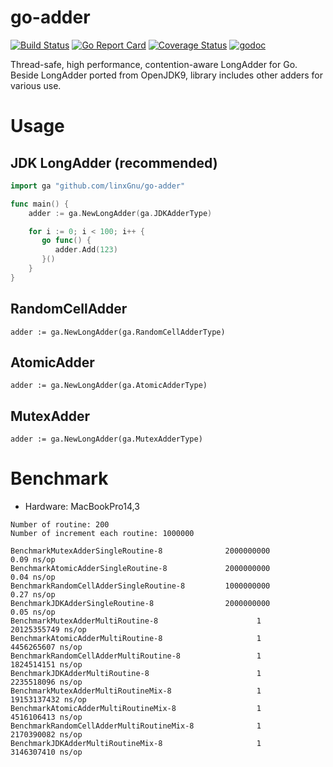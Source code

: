 # go-adder

[![Build Status](https://travis-ci.org/linxGnu/go-adder.svg?branch=master)](https://travis-ci.org/linxGnu/go-adder)
[![Go Report Card](https://goreportcard.com/badge/github.com/linxGnu/go-adder)](https://goreportcard.com/report/github.com/linxGnu/go-adder)
[![Coverage Status](https://coveralls.io/repos/github/linxGnu/go-adder/badge.svg?branch=master)](https://coveralls.io/github/linxGnu/go-adder?branch=master)
[![godoc](https://img.shields.io/badge/docs-GoDoc-green.svg)](https://godoc.org/github.com/linxGnu/go-adder)

Thread-safe, high performance, contention-aware LongAdder for Go. Beside LongAdder ported from OpenJDK9, library includes other adders for various use.

# Usage

## JDK LongAdder (recommended)

```go
import ga "github.com/linxGnu/go-adder"

func main() {
    adder := ga.NewLongAdder(ga.JDKAdderType)

    for i := 0; i < 100; i++ {
       go func() {
          adder.Add(123)
       }()
    }
}
```

## RandomCellAdder

```
adder := ga.NewLongAdder(ga.RandomCellAdderType)
```

## AtomicAdder

```
adder := ga.NewLongAdder(ga.AtomicAdderType)
```

## MutexAdder

```
adder := ga.NewLongAdder(ga.MutexAdderType)
```

# Benchmark

* Hardware: MacBookPro14,3

```
Number of routine: 200
Number of increment each routine: 1000000
```
```
BenchmarkMutexAdderSingleRoutine-8              2000000000               0.09 ns/op
BenchmarkAtomicAdderSingleRoutine-8             2000000000               0.04 ns/op
BenchmarkRandomCellAdderSingleRoutine-8         1000000000               0.27 ns/op
BenchmarkJDKAdderSingleRoutine-8                2000000000               0.05 ns/op
BenchmarkMutexAdderMultiRoutine-8                      1        20125355749 ns/op
BenchmarkAtomicAdderMultiRoutine-8                     1        4456265607 ns/op
BenchmarkRandomCellAdderMultiRoutine-8                 1        1824514151 ns/op
BenchmarkJDKAdderMultiRoutine-8                        1        2235518096 ns/op
BenchmarkMutexAdderMultiRoutineMix-8                   1        19153137432 ns/op
BenchmarkAtomicAdderMultiRoutineMix-8                  1        4516106413 ns/op
BenchmarkRandomCellAdderMultiRoutineMix-8              1        2170390082 ns/op
BenchmarkJDKAdderMultiRoutineMix-8                     1        3146307410 ns/op
```